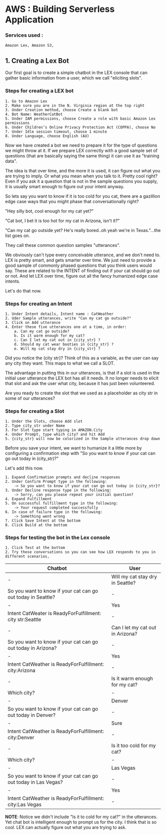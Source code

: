 # **AWS : Building Serverless Application**
### **Services used** :
    Amazon Lex, Amazon S3,

## **1. Creating a Lex Bot**

Our first goal is to create a simple chatbot in the LEX console that can gather basic information from a user, which we call "eliciting slots".

### **Steps for creating a LEX bot**

    1. Go to Amazon Lex
    2. Make sure you are in the N. Virginia region at the top right
    3. Under Creation method, choose Create a blank bot
    4. Bot Name: WeatherCatBot
    5. Under IAM permissions, choose Create a role with basic Amazon Lex permissions
    6. Under Children’s Online Privacy Protection Act (COPPA), choose No
    7. Under Idle session timeout, choose 1 minute
    8. Under Language, choose English (AU)

Now we have created a bot we need to prepare it for the type of questions we might throw at it.
If we prepare LEX correctly with a good sample set of questions (that are basically saying the same
thing) it can use it as "training data".

The idea is that over time, and the more it is used, it can figure out what you are trying to imply. Or what you mean when you talk to it. Pretty cool right? Even if you ask it a question that is not in the sample questions you supply, it is usually smart enough to figure out your intent anyway.

So lets say you want to know if it is too cold for you cat, there are a gazillion edge case ways that you might phase that conversationally right?

"Hey silly bot, cool enough for my cat yet?"

"Cat bot, I bet it is too hot for my cat in Arizona, isn't it?"

"Can my cat go outside yet? He's really bored..oh yeah we're in Texas."...the list goes on.

They call these common question samples "utterances".

We obviously can't type every conceivable utterance, and we don't need to. LEX is pretty smart, and gets smarter over time. We just need to provide a good sample of commonly phased questions that you think users would say. These are related to the INTENT of finding out if your cat should go out or not. And let LEX over time, figure out all the fancy humanized edge case intents.

Let's do that now.

### **Steps for creating an Intent**

    1. Under Intent details, Intent name : CatWeather
    2. Uder Sample utterances, write "Can my cat go outside?"
    3. Click on Add utterance
    4. Enter these five utterances one at a time, in order:
        a. Can my cat go outside?
        b. Is it warm enough for my cat?
        c. Can I let my cat out in {city_str} ?
        d. Should my cat wear booties in {city_str} ?
        e. Will my cat stay dry in {city_str} ?

Did you notice the (city str}? Think of this as a variable, as the user can say any city they want.
This maps to what we call a SLOT.

The advantage in putting this in our utterances, is that if a slot is used in the initial user utterance the LEX bot has all it needs. It no longer needs to elicit that slot and ask the user what city, because it has just been volunteered.

Are you ready to create the slot that we used as a placeholder as city str in some of our utterances?

### **Steps for creating a Slot**

    1. Under the Slots, choose Add slot
    2. Type city_str under Name
    3. For Slot type start typing in AMAZON.City
    4. Under Prompt, type which city? and hit Add
    5. {city_str} will now be colorized in the Sample utterances drop down

Before you save your intent, we want to humanize it a little more by configuring a confirmation step
with "So you want to know if your cat can go out today in (city_str)?"

Let's add this now.

    1. Expand Confirmation prompts and decline responses
    2. Under Confirm Prompt type in the following:
        -> So you want to know if your cat can go out today in {city_str}?
    3. Under Decline response type in the following:
        -> Sorry, can you please repeat your initial question?
    4. Expand Fulfillment
    5. On successful fulfillment type in the following:
        -> Your request completed successfully
    6. In case of failure type in the following:
        -> Something went wrong
    7. Click Save Intent at the bottom
    8. Click Build at the bottom

### **Steps for testing the bot in the Lex console**

    1. Click Test at the bottom
    2. Try these conversations so you can see how LEX responds to you in different scenarios,

Chatbot                                                         | User
----------------------------------------------------------------|---------------------------------------
-                                                               |Will my cat stay dry in Seattle?
So you want to know if your cat can go out today in Seattle?    |-
-                                                               |Yes
Intent CatWeater is ReadyForFulfillment: city str:Seattle       |-
-                                                               |Can I let my cat out in Arizona?
So you want to know if your cat can go out today in Arizona?    |-
-                                                               |Yes
Intent CatWeather is ReadyForFulfillment: city:Arizona          |-
-                                                               |Is it warm enough for my cat?
Which city?                                                     |-
-                                                               |Denver
So you want to know if your cat can go out today in Denver?     |-
-                                                               |Sure
Intent CatWeather is ReadyForFulfillment: city:Denver           |-
-                                                               |Is it too cold for my cat?
Which city?                                                     |-
-                                                               |Las Vegas                        |-
So you want to know if your cat can go out today in Las Vegas?  |-
-                                                               |Yes
Intent CatWeather is ReadyForFulfillment: city:Las Vegas        |-

**NOTE**: Notice we didn't include "Is it to cold for my cat?" in the utterances. Yet chat bot is intelligent enough to prompt us for the city. I think that is so cool. LEX can actually figure out what you are trying to ask.
